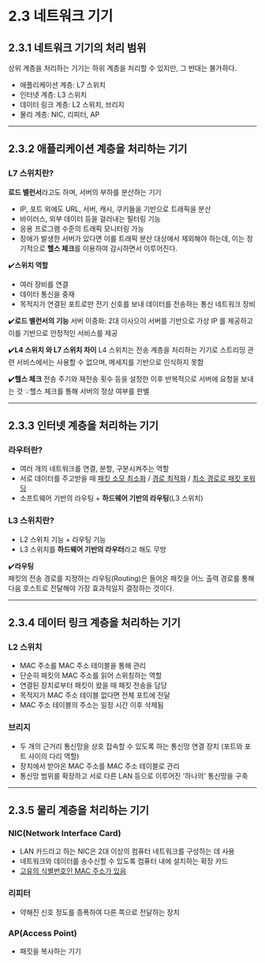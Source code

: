 # 2.3 네트워크 기기
## 2.3.1 네트워크 기기의 처리 범위
상위 계층을 처리하는 기기는 하위 계층을 처리할 수 있지만, 그 반대는 불가하다.
- 애플리케이션 계층: L7 스위치
- 인터넷 계층: L3 스위치
- 데이터 링크 계층: L2 스위치, 브리지
- 물리 계층: NIC, 리피터, AP
---
## 2.3.2 애플리케이션 계층을 처리하는 기기

### L7 스위치란?
**로드 밸런서**라고도 하며, 서버의 부하를 분산하는 기기
- IP, 포트 외에도 URL, 서버, 캐시, 쿠키들을 기반으로 트래픽을 분산
- 바이러스, 외부 데이터 등을 걸러내는 필터링 기능
- 응용 프로그램 수준의 트래픽 모니터링 가능
- 장애가 발생한 서버가 있다면 이를 트래픽 분산 대상에서 제외해야 하는데, 이는 정기적으로 **헬스 체크**를 이용하여 감시하면서 이루어진다.

 ✔️**스위치 역할**
 -  여러 장비를 연결
 - 데이터 통신을 중재
 - 목적지가 연결된 포트로만 전기 신호를 보내 데이터를 전송하는 통신 네트워크 장비

 ✔️**로드 밸런서의 기능**
 서버 이중화: 2대 이사으이 서버를 기반으로 가상 IP 를 제공하고 이를 기반으로 안정적인 서비스를 제공

 ✔️**L4 스위치 와 L7 스위치 차이**
 L4 스위치는 전송 계층을 처리하는 기기로 스트리밍 관련 서비스에서는 사용할 수 없으며, 메세지를 기반으로 인식하지 못함

 ✔️**헬스 체크**
 전송 주기와 재전송 횟수 등을 설정한 이후 반복적으로 서버에 요청을 보내는 것
 💡헬스 체크를 통해 서버의 정상 여부를 판별

---
## 2.3.3 인터넷 계층을 처리하는 기기

### 라우터란? 
- 여러 개의 네트워크를 연결, 분할, 구분시켜주는 역할 
- 서로 데이터를 주고받을 때 <u>패킷 소모 최소화</u> / <u>경로 최적화</u> / <u>최소 경로로 패킷 포워딩</u>
- 소프트웨어 기반의 라우팅 + **하드웨어 기반의 라우팅**(L3 스위치)

### L3 스위치란?
- L2 스위치 기능 + 라우팅 기능 
- L3 스위치를 **하드웨어 기반의 라우터**라고 해도 무방

 ✔️**라우팅**  
 패킷의 전송 경로를 지정하는 라우팅(Routing)은  들어온 패킷을 어느 출력 경로를 통해 다음 호스트로 전달해야 가장 효과적일지 결정하는 것이다.

---
## 2.3.4 데이터 링크 계층을 처리하는 기기
### L2 스위치
- MAC 주소를 MAC 주소 테이블을 통해 관리
- 단순히 패킷의 MAC 주소를 읽어 스위칭하는 역할
- 연결된 장치로부터 패킷이 왔을 때 패킷 전송을 담당
- 목적지가 MAC 주소 테이블 없다면 전체 포트에 전달
- MAC 주소 테이블의 주소는 일정 시간 이후 삭제됨
### 브리지
- 두 개의 근거리 통신망을 상호 접속할 수 있도록 하는 통신망 연결 장치 (포트와 포트 사이의 다리 역할)
- 장치에서 받아온 MAC 주소를 MAC 주소 테이블로 관리
- 통신망 범위를 확장하고 서로 다른 LAN 등으로 이루어진 '하나의' 통신망을 구축

---
## 2.3.5 물리 계층을 처리하는 기기
### NIC(Network Interface Card)
- LAN 카드라고 하는 NIC은 2대 이상의 컴퓨터 네트워크를 구성하는 데 사용
- 네트워크와 데이터를 송수신할 수 있도록 컴퓨터 내에 설치하는 확장 카드
- <u>고유의 식별번호인 MAC 주소가 있음</u>
### 리피터
- 약해진 신호 정도를 증폭하여 다른 쪽으로 전달하는 장치

### AP(Access Point)
- 패킷을 복사하는 기기
